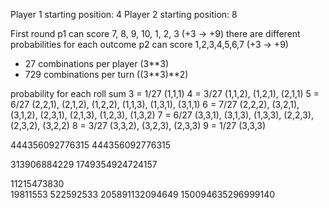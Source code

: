 Player 1 starting position: 4
Player 2 starting position: 8

First round
  p1 can score 7, 8, 9, 10, 1, 2, 3 (+3 -> +9)
    there are different probabilities for each outcome
  p2 can score 1,2,3,4,5,6,7 (+3 -> +9)

  * 27 combinations per player (3**3)
  * 729 combinations per turn ((3**3)**2)

  probability for each roll sum
  3 = 1/27 (1,1,1)
  4 = 3/27 (1,1,2), (1,2,1), (2,1,1)
  5 = 6/27 (2,2,1), (2,1,2), (1,2,2), (1,1,3), (1,3,1), (3,1,1)
  6 = 7/27 (2,2,2), (3,2,1), (3,1,2), (2,3,1), (2,1,3), (1,2,3), (1,3,2)
  7 = 6/27 (3,3,1), (3,1,3), (1,3,3), (2,2,3), (2,3,2), (3,2,2)
  8 = 3/27 (3,3,2), (3,2,3), (2,3,3)
  9 = 1/27 (3,3,3)



444356092776315
444356092776315

313906884229
1749354924724157



11215473830  
19811553
522592533
205891132094649
150094635296999140